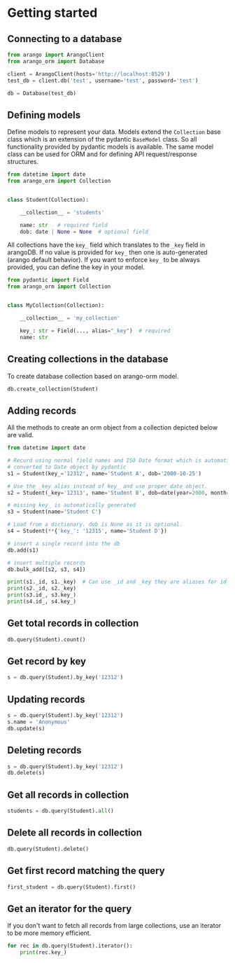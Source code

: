 # Getting started

## Connecting to a database

```python
from arango import ArangoClient
from arango_orm import Database

client = ArangoClient(hosts='http://localhost:8529')
test_db = client.db('test', username='test', password='test')

db = Database(test_db)
```

## Defining models

Define models to represent your data. Models extend the `Collection` base class which is an extension of the pydantic `BaseModel` class. So all functionality provided by pydantic models is available. The same model class can be used for ORM and for defining API request/response structures.

```python
from datetime import date
from arango_orm import Collection


class Student(Collection):

    __collection__ = 'students'

    name: str   # required field
    dob: date | None = None  # optional field
```

All collections have the `key_` field which translates to the `_key` field in arangoDB. If no value is provided for `key_` then one is auto-generated (arango default behavior). If you want to enforce `key_` to be always provided, you can define the key in your model.

```python
from pydantic import Field
from arango_orm import Collection


class MyCollection(Collection):

    __collection__ = 'my_collection'

    key_: str = Field(..., alias="_key")  # required
    name: str
```


## Creating collections in the database

To create database collection based on arango-orm model.

```python
db.create_collection(Student)
```


## Adding records

All the methods to create an orm object from a collection depicted below are valid.

```python
from datetime import date

# Recurd using normal field names and ISO Date format which is automatically
# converted to Date object by pydantic
s1 = Student(key_='12312', name='Student A', dob='2000-10-25')

# Use the _key alias instead of key_ and use proper date object.
s2 = Student(_key='12313', name='Student B', dob=date(year=2000, month=9, day=12))

# missing key_ is automatically generated
s3 = Student(name='Student C')

# Load from a dictionary. dob is None as it is optional.
s4 = Student(**{'key_': '12315', name='Student D'})

# insert a single record into the db
db.add(s1)

# insert multiple records
db.bulk_add([s2, s3, s4])

print(s1._id, s1._key)  # Can use _id and _key they are aliases for id_ and key_
print(s2._id, s2._key)
print(s3.id_, s3.key_)
print(s4.id_, s4.key_)
```

## Get total records in collection

```python
db.query(Student).count()
```

## Get record by key

```python
s = db.query(Student).by_key('12312')
```

## Updating records

```python
s = db.query(Student).by_key('12312')
s.name = 'Anonymous'
db.update(s)
```

## Deleting records

```python
s = db.query(Student).by_key('12312')
db.delete(s)
```

## Get all records in collection

```python
students = db.query(Student).all()
```

## Delete all records in collection

```python
db.query(Student).delete()
```

## Get first record matching the query

```python
first_student = db.query(Student).first()
```

## Get an iterator for the query

If you don't want to fetch all records from large collections, use an iterator to be more memory efficient.

```python
for rec in db.query(Student).iterator():
    print(rec.key_)
```
